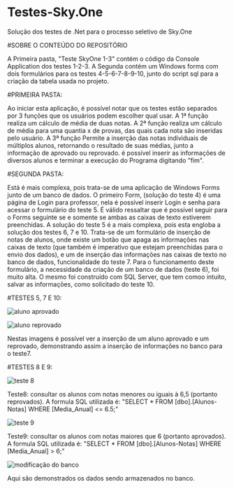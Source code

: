 # Testes-Sky.One

  Solução dos testes de .Net para o processo seletivo de Sky.One

#SOBRE O CONTEÚDO DO REPOSITÓRIO

  A Primeira pasta, "Teste SkyOne 1-3" contém o código da Console Application dos testes 1-2-3.
  A Segunda contém um Windows forms com dois formulários para os testes 4-5-6-7-8-9-10, junto do script 
  sql para a criação da tabela usada no projeto.

 #PRIMEIRA PASTA:
    
  Ao iniciar esta aplicação, é possível notar que os testes estão separados por 3 funções que os usuários podem escolher qual usar.
  A 1ª função realiza um cálculo de média de duas notas.
  A 2ª função realiza um cálculo de média para uma quantia x de provas, das quais cada nota são inseridas pelo usuário.
  A 3ª função Permite a inserção das notas individuais de múltiplos alunos, retornando o resultado de suas médias,  junto a informação de aprovado ou reprovado. é possível inserir as informações de diversos alunos e terminar a execução do Programa digitando "fim".

 #SEGUNDA PASTA:
  
  Está é mais complexa, pois trata-se de uma aplicação de Windows Forms junto de um banco de dados.
  O primeiro Form, (solução do teste 4) é uma página de Login para professor, nela é possível inserir Login e senha para acessar o formulário 
  do teste 5. É válido ressaltar que é possível seguir para o Forms seguinte se e somente se ambas as caixas de texto 
  estiverem preenchidas.
    A solução do teste 5 é a mais complexa, pois esta engloba a solução dos testes 6, 7 e 10.
  Trata-se de um formulário de inserção de notas de alunos, onde existe um botão que apaga as informações nas caixas de texto
  (que também é imperativo que estejam preenchidas para o envio dos dados), e um de inserção das informações nas caixas de texto
  no banco de dados, funcionalidade do teste 7.
    Para o funcionamento deste formulário, a necessidade da criação de um banco de dados (teste 6), foi muito alta. 
    O mesmo foi construído com SQL Server, que tem comoo intuito, salvar as informações, como solicitado do teste 10.

  #TESTES 5, 7 E 10: 
  
  ![aluno aprovado](https://github.com/LeoACF/Testes-Sky.One/assets/70867390/8b4375be-7d5b-4e9c-8947-b38f3cff2897)
  
  ![aluno reprovado](https://github.com/LeoACF/Testes-Sky.One/assets/70867390/a836a763-1459-4a41-aa22-f0a5e59e0a94)
  
  Nestas imagens é possível ver a inserção de um aluno aprovado e um reprovado, demonstrando assim a inserção de informações no banco para o
  teste7.

  #TESTES 8 E 9:
  
  ![teste 8](https://github.com/LeoACF/Testes-Sky.One/assets/70867390/dcefa746-c421-4f0c-89cd-c2e09416308b)
  
  Teste8: consultar os alunos com notas menores ou iguais à 6,5 (portanto reprovados).
  A formula SQL utilizada é: "SELECT * FROM [dbo].[Alunos-Notas] WHERE [Media_Anual] <= 6.5;"

  ![teste 9](https://github.com/LeoACF/Testes-Sky.One/assets/70867390/11876ff0-42e1-4857-88e0-2e00bdff5f6b)

  Teste9: consultar os alunos com notas maiores que 6 (portanto aprovados).
  A formula SQL utilizada é: "SELECT * FROM [dbo].[Alunos-Notas] WHERE [Media_Anual] > 6;"
  
  ![modificação do banco](https://github.com/LeoACF/Testes-Sky.One/assets/70867390/678b6aef-5094-4435-9743-8508ac6df877)
  
  Aqui são demonstrados os dados sendo armazenados no banco.

